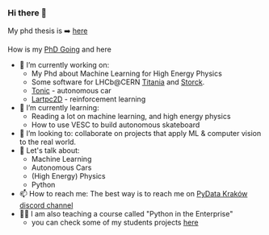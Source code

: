 ### Hi there 👋

My phd thesis is ➡️ [here](https://github.com/mmajewsk/phd_thesis_mmajewski)

How is my [PhD Going](https://mmajewsk.github.io/howisyourphd/) and here 

- 🔭 I’m currently working on:
  - My Phd about Machine Learning for High Energy Physics
  - Some software for LHCb@CERN [Titania](https://gitlab.cern.ch/mmajewsk/titania) and [Storck](https://gitlab.cern.ch/mmajewsk/storck).
  - [Tonic](https://github.com/mmajewsk/Tonic) - autonomous car
  - [Lartpc2D](https://github.com/mmajewsk/gym-lartpc2d) - reinforcement learning
- 🌱 I’m currently learning:
  - Reading a lot on machine learning, and high energy physics
  - How to use VESC to build autonomous skateboard
- 👯 I’m looking to: collaborate on projects that apply ML & computer vision to the real world.
- 💬 Let's talk about: 
  - Machine Learning
  - Autonomous Cars
  - (High Energy) Physics
  - Python
- 📫 How to reach me: The best way is to reach me on [PyData Kraków discord channel](https://discord.gg/Pksa7n8)
- 👨‍🏫 I am also teaching a course called "Python in the Enterprise"
  - you can check some of my students projects [here](https://github.com/mmajewsk/PythonInTheEnterprise-Projects)
<!--
**mmajewsk/mmajewsk** is a ✨ _special_ ✨ repository because its `README.md` (this file) appears on your GitHub profile.

- 🤔 I’m looking for help with ...
- 💬 Ask me about ...

- 😄 Pronouns: ...
- ⚡ Fun fact: ...
-->
